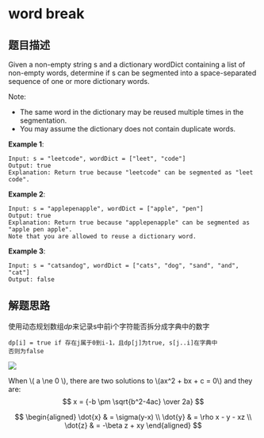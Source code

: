 # word break 
## 题目描述

Given a non-empty string s and a dictionary wordDict containing a list of non-empty words, determine if s can be segmented into a space-separated sequence of one or more dictionary words.

Note:



- The same word in the dictionary may be reused multiple times in the segmentation.
- You may assume the dictionary does not contain duplicate words.

**Example 1**:


    Input: s = "leetcode", wordDict = ["leet", "code"]
    Output: true
    Explanation: Return true because "leetcode" can be segmented as "leet code".

**Example 2**:

    Input: s = "applepenapple", wordDict = ["apple", "pen"]
    Output: true
    Explanation: Return true because "applepenapple" can be segmented as "apple pen apple".
    Note that you are allowed to reuse a dictionary word.

**Example 3**:

    Input: s = "catsandog", wordDict = ["cats", "dog", "sand", "and", "cat"]
    Output: false

## 解题思路

使用动态规划数组*dp*来记录s中前i个字符能否拆分成字典中的数字

    dp[i] = true if 存在j属于0到i-1，且dp[j]为true, s[j..i]在字典中
    否则为false

<img src="http://chart.googleapis.com/chart?cht=tx&chl=\Large dp[i]= test " style="border:none;">

When \\( a \ne 0 \\), there are two solutions to \\(ax^2 + bx + c = 0\\) and they are:
$$ x = {-b \pm \sqrt{b^2-4ac} \over 2a} $$

$$
\begin{aligned}
\dot{x} & = \sigma(y-x) \\
\dot{y} & = \rho x - y - xz \\
\dot{z} & = -\beta z + xy
\end{aligned}
$$


